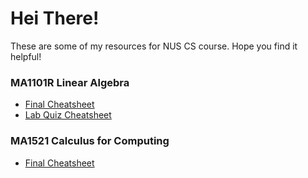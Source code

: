 # Hei There! 
These are some of my resources for NUS CS course. Hope you find it helpful!

### MA1101R Linear Algebra
* [Final Cheatsheet](https://github.com/ChrisKheng/Academics/blob/master/MA1101R%20Final%20Cheatsheet.docx)
* [Lab Quiz Cheatsheet](https://github.com/ChrisKheng/Academics/blob/master/MA1101R%20Final%20Cheatsheet.docx)

### MA1521 Calculus for Computing
* [Final Cheatsheet](https://github.com/ChrisKheng/Academics/blob/master/MA1521%20Finalised%20Cheatsheet.pdf)




